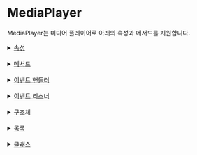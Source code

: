 # MediaPlayer

MediaPlayer는 미디어 플레이어로 아래의 속성과 메서드를 지원합니다.

<details>
<summary>
    <a href="./properties/home.md">속성</a>
</summary>

- [autoplay](./properties/details.md#autoplay)

- [buffered](./properties/details.md#buffered)

- [canStartPictureInPictureAutomatically](./properties/details.md#canstartpictureinpictureautomatically)

- [currentMediaItem](./properties/details.md#currentmediaitem)

- [currentMediaItemIndex](./properties/details.md#currentmediaitemindex)

- [currentSrc](./properties/details.md#currentsrc)

- [currentTime](./properties/details.md#currenttime)

- [defaultMuted](./properties/details.md#defaultmuted)

- [defaultPlaybackRate](./properties/details.md#defaultplaybackrate)

- [duration](./properties/details.md#duration)

- [ended](./properties/details.md#ended)

- [error](./properties/details.md#error)

- [isPictureInPictureActive](./properties/details.md#ispictureinpictureactive)

- [isPictureInPicturePossible](./properties/details.md#ispictureinpicturepossible)

- [isSeekable](./properties/details.md#isseekable)

- [loop](./properties/details.md#loop)

- [maxSeekToPreviousPosition](./properties/details.md#maxseektopreviousposition)

- [mediaItems](./properties/details.md#mediaitems)

- [muted](./properties/details.md#muted)

- [paused](./properties/details.md#paused)

- [playbackRate](./properties/details.md#playbackrate)

- [playbackState](./properties/details.md#playbackstate)

- [preservesPitch](./properties/details.md#preservespitch)

- [repeatMode](./properties/details.md#repeatmode)

- [repeatRange](./properties/details.md#repeatrange)

- [scalingMode](./properties/details.md#scalingmode)

- [seekable](./properties/details.md#seekable)

- [seekBackIncrement](./properties/details.md#seekbackincrement)

- [seekForwardIncrement](./properties/details.md#seekforwardincrement)

- [seeking](./properties/details.md#seeking)

- [videoSize](./properties/details.md#videosize)

- [view](./properties/details.md#view)

- [volume](./properties/details.md#volume)

</details>
<br>

<details>
<summary>
    <a href="./methods/home.md">메서드</a>
</summary>

- [fastSeekTo(position:)](./methods/details.md#fastseektoposition)

- [hasNextMediaItem()](./methods/details.md#hasnextmediaitem)

- [hasPreviousMediaItem()](./methods/details.md#haspreviousmediaitem)

- [load(mediaItem:)](./methods/details.md#loadmediaitem)

- [load(mediaItems:startMediaItemIndex:)](./methods/details.md#loadmediaitemsstartmediaitemindex)

- [load(src:)](./methods/details.md#loadsrc)

- [pause()](./methods/details.md#pause)

- [play()](./methods/details.md#play)

- [prepare()](./methods/details.md#prepare)

- [seekBack](./methods/details.md#seekback)

- [seekBack(increment:)](./methods/details.md#seekbackincrement)

- [seekForward()](./methods/details.md#seekforward)

- [seekForward(increment:)](./methods/details.md#seekforwardincrement)

- [seekTo(position:)](./methods/details.md#seektoposition)

- [seekTo(mediaItemIndex:position:)](./methods/details.md#seektomediaitemindexposition)

- [seekToNext()](./methods/details.md#seektonext)

- [seekToNextMediaItem()](./methods/details.md#seektonextmediaitem)

- [seekToPrevious()](./methods/details.md#seektoprevious)

- [seekToPreviousMediaItem()](./methods/details.md#seektopreviousmediaitem)

- [startPictureInPicture()](./methods/details.md#startpictureinpicture)

- [stopPictureInPicture()](./methods/details.md#stoppictureinpicture)

- [stop()](./methods/details.md#stop)

- [addEventHandler(_)](./methods/details.md#addeventhandler_)

- [removeEventHandler(_)](./methods/details.md#removeeventhandler_)

- [addEventListener(_)](./methods/details.md#addeventlistener_)

- [removeEventListener(_)](./methods/details.md#removeeventlistener_)

</details>
<br>

<details>
<summary>
    <a href="./event_handlers/home.md">이벤트 핸들러</a>
</summary>

- [durationChange](./event_handlers/details.md#durationchange)

- [emptied](./event_handlers/details.md#emptied)

- [ended](./event_handlers/details.md#ended)

- [error](./event_handlers/details.md#error)

- [loadedData](./event_handlers/details.md#loadeddata)

- [loadStart](./event_handlers/details.md#loadstart)

- [mediaItemTransition](./event_handlers/details.md#mediaitemtransition)

- [pause](./event_handlers/details.md#pause)

- [pictureInPictureActiveChange](./event_handlers/details.md#pictureinpictureactivechange)

- [pictureInPicturePossibleChange](./event_handlers/details.md#pictureinpicturepossiblechange)

- [pictureInPictureDid(Will)Start(Stop)](./event_handlers/details.md#pictureinpicturedidwillstartstop)

- [play](./event_handlers/details.md#play)

- [playbackStateChange](./event_handlers/details.md#playbackstatechange)

- [playing](./event_handlers/details.md#playing)

- [positionDiscontinuity](./event_handlers/details.md#positiondiscontinuity)

- [progress](./event_handlers/details.md#progress)

- [rateChange](./event_handlers/details.md#ratechange)

- [repeatModeChange](./event_handlers/details.md#repeatmodechange)

- [repeatRangeChange](./event_handlers/details.md#repeatrangechange)

- [scalingModeChange](./event_handlers/details.md#scalingmodechange)

- [seeked](./event_handlers/details.md#seeked)

- [seeking](./event_handlers/details.md#seeking)

- [timeUpdate](./event_handlers/details.md#timeupdate)

- [videoSizeChange](./event_handlers/details.md#videosizechange)

- [volumeChange](./event_handlers/details.md#volumechange)

- [waiting](./event_handlers/details.md#waiting)

</details>
<br>

<details>
<summary>
    <a href="./event_listeners/home.md">이벤트 리스너</a>
</summary>

- [onDurationChange(duration:)](./event_listeners/details.md#ondurationchangeduration)

- [onEmptied()](./event_listeners/details.md#onemptied)

- [onEnded()](./event_listeners/details.md#onended)

- [onError(error:)](./event_listeners/details.md#onerrorerror)

- [onLoadedData()](./event_listeners/details.md#onloadeddata)

- [onLoadStart](./event_listeners/details.md#onloadstart)

- [onMediaItemTransition(item:)](./event_listeners/details.md#onmediaitemtransitionitem)

- [onPause()](./event_listeners/details.md#onpause)

- [onPictureInPictureActiveChange(active:)](./event_listeners/details.md#onpictureinpictureactivechangeactive)

- [onPictureInPicturePossibleChange(possible:)](./event_listeners/details.md#onpictureinpicturepossiblechangepossible)

- [onPictureInPictureDid(Will)Start(Stop)()](./event_listeners/details.md#onpictureinpicturedidwillstartstop))

- [onPlay()](./event_listeners/details.md#onplay)

- [onPlaybackStateChange(state:)](./event_listeners/details.md#onplaybackstatechangestate)

- [onPlaying()](./event_listeners/details.md#onplaying)

- [onPositionDiscontinuity(oldPosition:newPosition:)](./event_listeners/details.md#onpositiondiscontinuityoldPositionnewPosition)

- [onProgress()](./event_listeners/details.md#onprogress)

- [onRateChange(rate:)](./event_listeners/details.md#onratechangerate)

- [onRepeatModeChange(mode:)](./event_listeners/details.md#onrepeatmodechangemode)

- [onRepeatRangeChange(range:)](./event_listeners/details.md#onrepeatrangechangerange)

- [onScalingModeChange(mode:)](./event_listeners/details.md#onscalingmodechangemode)

- [onSeeked()](./event_listeners/details.md#onseeked)

- [onSeeking()](./event_listeners/details.md#onseeking)

- [onTimeUpdate(position:)](./event_listeners/details.md#ontimeupdateposition)

- [onVideoSizeChange(size:)](./event_listeners/details.md#onvideosizechangesize)

- [onVolumeChange(volume:muted:)](./event_listeners/details.md#onvolumechangevolumemuted)

- [onWaiting()](./event_listeners/details.md#onwaiting)

</details>
<br>

<details>
<summary>
    <a href="./struct/home.md">구조체</a>
</summary>

- [RepeatRange](./struct/details.md#repeatrange)

</details>
<br>

<details>
<summary>
    <a href="./enum/home.md">목록</a>
</summary>

- [EventHandler](./enum/details.md#eventhandler)

- [PlaybackState](./enum/details.md#playbackstate)

- [RepeatMode](./enum/details.md#repeatmode)

- [ScalingMode](./enum/details.md#scalingmode)

</details>
<br>

<details>
<summary>
    <a href="./class/home.md">클래스</a>
</summary>

- [EventTarget](./class/details.md#eventtarget)

</details>

